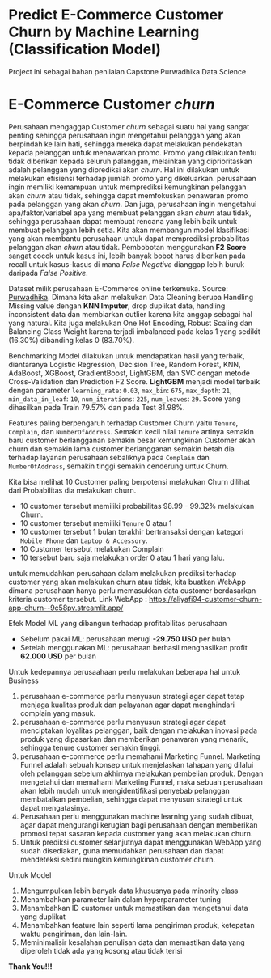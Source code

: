 # Predict E-Commerce Customer Churn by Machine Learning (Classification Model)

Project ini sebagai bahan penilaian Capstone Purwadhika Data Science

# **E-Commerce Customer *churn***

 Perusahaan mengaggap Customer *churn* sebagai suatu hal yang sangat penting sehingga perusahaan ingin mengetahui pelanggan yang akan berpindah ke lain hati, sehingga mereka dapat melakukan pendekatan kepada pelanggan untuk menawarkan promo. Promo yang dilakukan tentu tidak diberikan kepada seluruh palanggan, melainkan yang diprioritaskan adalah pelanggan yang diprediksi akan *churn*. Hal ini dilakukan untuk melakukan efisiensi terhadap jumlah promo yang dikeluarkan. perusahaan ingin memiliki kemampuan untuk memprediksi kemungkinan pelanggan akan *churn* atau tidak, sehingga dapat memfokuskan penawaran promo pada pelanggan yang akan *churn*. Dan juga, perusahaan ingin mengetahui apa/faktor/variabel apa yang membuat pelanggan akan *churn* atau tidak, sehingga perusahaan dapat membuat rencana yang lebih baik untuk membuat pelanggan lebih setia. Kita akan membangun model klasifikasi yang akan membantu perusahaan untuk dapat memprediksi probabilitas pelanggan akan *churn* atau tidak. Pembobotan menggunakan **F2 Score** sangat cocok untuk kasus ini, lebih banyak bobot harus diberikan pada recall untuk kasus-kasus di mana *False Negative* dianggap lebih buruk daripada *False Positive*.
 
Dataset milik perusahaan E-Commerce online terkemuka. Source: [Purwadhika](https://drive.google.com/drive/folders/1PITb78NtK9Ra6wOkQdXCIgItZkj29Ves).
Dimana kita akan melakukan Data Cleaning berupa Handling Missing value dengan **KNN Imputer**, drop duplikat data, handling inconsistent data dan membiarkan outlier karena kita anggap sebagai hal yang natural. Kita juga melakukan One Hot Encoding, Robust Scaling dan Balancing Class Weight karena terjadi imbalanced pada kelas 1 yang sedikit (16.30%) dibanding kelas 0 (83.70%).

Benchmarking Model dilakukan untuk mendapatkan hasil yang terbaik, diantaranya Logistic Regression, Decision Tree, Random Forest, KNN, AdaBoost, XGBoost, GradientBoost, LightGBM, dan SVC dengan metode Cross-Validation dan Prediction F2 Score. **LightGBM** menjadi model terbaik dengan parameter `learning_rate`: `0.03`, `max_bin`: `675`, `max_depth`: `21`, `min_data_in_leaf`: `10`, `num_iterations`: `225`, `num_leaves`: `29`. Score yang dihasilkan pada Train 79.57% dan pada Test 81.98%.

Features paling berpengaruh terhadap Customer Churn yaitu `Tenure`, `Complain`, dan `NumberOfAddress`. Semakin kecil nilai `Tenure` artinya semakin baru customer berlangganan semakin besar kemungkinan Customer akan churn dan semakin lama customer berlangganan semakin betah dia terhadap layanan perusahaan sebaliknya pada `Complain` dan `NumberOfAddress`, semakin tinggi semakin cenderung untuk Churn.

Kita bisa melihat 10 Customer paling berpotensi melakukan Churn dilihat dari Probabilitas dia melakukan churn.
- 10 customer tersebut memiliki probabilitas 98.99 - 99.32% melakukan Churn.
- 10 customer tersebut memiliki `Tenure` 0 atau 1 
- 10 customer tersebut 1 bulan terakhir bertransaksi dengan kategori `Mobile Phone` dan `Laptop & Accessory`.
- 10 Customer tersebut melakukan Complain
- 10 tersebut baru saja melakukan order 0 atau 1 hari yang lalu.

untuk memudahkan perusahaan dalam melakukan prediksi terhadap customer yang akan melakukan churn atau tidak, kita buatkan WebApp dimana perusahaan hanya perlu memasukkan data customer berdasarkan kriteria customer tersebut. Link WebApp : https://aliyafi94-customer-churn-app-churn--9c58pv.streamlit.app/

Efek Model ML yang dibangun terhadap profitabilitas perusahaan 
- Sebelum pakai ML: perusahaan merugi **-29.750 USD** per bulan
- Setelah menggunakan ML: perusahaan berhasil menghasilkan profit **62.000 USD** per bulan

Untuk kedepannya perusaahaan perlu melakukan beberapa hal
untuk Business
1. perusahaan e-commerce perlu menyusun strategi agar dapat tetap menjaga kualitas produk dan pelayanan agar dapat menghindari complain yang masuk. 
1. perusahaan e-commerce perlu menyusun strategi agar dapat menciptakan loyalitas pelanggan, baik dengan melakukan inovasi pada produk yang dipasarkan dan memberikan penawaran yang menarik, sehingga tenure customer semakin tinggi.
1. perusahaan e-commerce perlu memahami Marketing Funnel. Marketing Funnel adalah sebuah konsep untuk menjelaskan tahapan yang dilalui oleh pelanggan sebelum akhirnya melakukan pembelian produk. Dengan mengetahui dan memahami Marketing Funnel, maka sebuah perusahaan akan lebih mudah untuk mengidentifikasi penyebab pelanggan membatalkan pembelian, sehingga dapat menyusun strategi untuk dapat mengatasinya.
1. Perusahaan perlu menggunakan machine learning yang sudah dibuat, agar dapat mengurangi kerugian bagi perusahaan dengan memberikan promosi tepat sasaran kepada customer yang akan melakukan churn.
1. Untuk prediksi customer selanjutnya dapat menggunakan WebApp yang sudah disediakan, guna memudahkan perusahaan dan dapat mendeteksi sedini mungkin kemungkinan customer churn.

Untuk Model
1. Mengumpulkan lebih banyak data khususnya pada minority class
1. Menambahkan parameter lain dalam hyperparameter tuning
1. Menambahkan ID customer untuk memastikan dan mengetahui data yang duplikat
1. Menambahkan feature lain seperti lama pengiriman produk, ketepatan waktu pengiriman, dan lain-lain.
1. Meminimalisir kesalahan penulisan data dan memastikan data yang diperoleh tidak ada yang kosong atau tidak terisi

**Thank You!!!**
